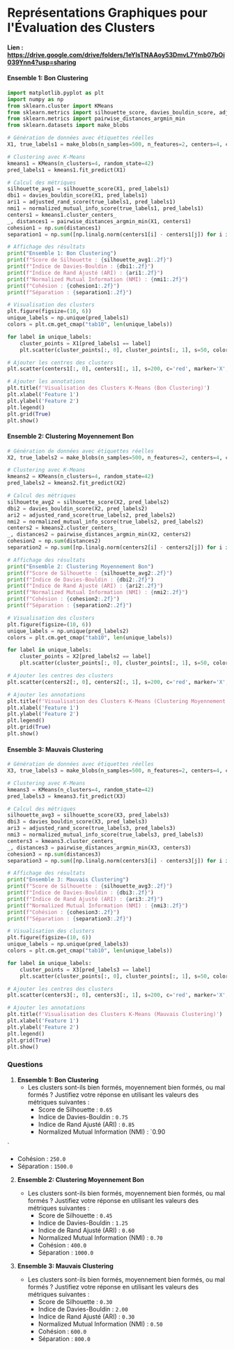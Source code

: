 # Représentations Graphiques pour l'Évaluation des Clusters
#### Lien : https://drive.google.com/drive/folders/1eYlsTNAAoy53DmvL7Ymb07bOi039Ynn4?usp=sharing
#### Ensemble 1: Bon Clustering

```python
import matplotlib.pyplot as plt
import numpy as np
from sklearn.cluster import KMeans
from sklearn.metrics import silhouette_score, davies_bouldin_score, adjusted_rand_score, normalized_mutual_info_score
from sklearn.metrics import pairwise_distances_argmin_min
from sklearn.datasets import make_blobs

# Génération de données avec étiquettes réelles
X1, true_labels1 = make_blobs(n_samples=500, n_features=2, centers=4, cluster_std=0.5, random_state=42)

# Clustering avec K-Means
kmeans1 = KMeans(n_clusters=4, random_state=42)
pred_labels1 = kmeans1.fit_predict(X1)

# Calcul des métriques
silhouette_avg1 = silhouette_score(X1, pred_labels1)
dbi1 = davies_bouldin_score(X1, pred_labels1)
ari1 = adjusted_rand_score(true_labels1, pred_labels1)
nmi1 = normalized_mutual_info_score(true_labels1, pred_labels1)
centers1 = kmeans1.cluster_centers_
_, distances1 = pairwise_distances_argmin_min(X1, centers1)
cohesion1 = np.sum(distances1)
separation1 = np.sum([np.linalg.norm(centers1[i] - centers1[j]) for i in range(len(centers1)) for j in range(i+1, len(centers1))])

# Affichage des résultats
print("Ensemble 1: Bon Clustering")
print(f"Score de Silhouette : {silhouette_avg1:.2f}")
print(f"Indice de Davies-Bouldin : {dbi1:.2f}")
print(f"Indice de Rand Ajusté (ARI) : {ari1:.2f}")
print(f"Normalized Mutual Information (NMI) : {nmi1:.2f}")
print(f"Cohésion : {cohesion1:.2f}")
print(f"Séparation : {separation1:.2f}")

# Visualisation des clusters
plt.figure(figsize=(10, 6))
unique_labels = np.unique(pred_labels1)
colors = plt.cm.get_cmap("tab10", len(unique_labels))

for label in unique_labels:
    cluster_points = X1[pred_labels1 == label]
    plt.scatter(cluster_points[:, 0], cluster_points[:, 1], s=50, color=colors(label), label=f'Cluster {label + 1}')

# Ajouter les centres des clusters
plt.scatter(centers1[:, 0], centers1[:, 1], s=200, c='red', marker='X', edgecolor='black', label='Centres des clusters')

# Ajouter les annotations
plt.title(f'Visualisation des Clusters K-Means (Bon Clustering)')
plt.xlabel('Feature 1')
plt.ylabel('Feature 2')
plt.legend()
plt.grid(True)
plt.show()
```


#### Ensemble 2: Clustering Moyennement Bon

```python
# Génération de données avec étiquettes réelles
X2, true_labels2 = make_blobs(n_samples=500, n_features=2, centers=4, cluster_std=1.5, random_state=42)

# Clustering avec K-Means
kmeans2 = KMeans(n_clusters=4, random_state=42)
pred_labels2 = kmeans2.fit_predict(X2)

# Calcul des métriques
silhouette_avg2 = silhouette_score(X2, pred_labels2)
dbi2 = davies_bouldin_score(X2, pred_labels2)
ari2 = adjusted_rand_score(true_labels2, pred_labels2)
nmi2 = normalized_mutual_info_score(true_labels2, pred_labels2)
centers2 = kmeans2.cluster_centers_
_, distances2 = pairwise_distances_argmin_min(X2, centers2)
cohesion2 = np.sum(distances2)
separation2 = np.sum([np.linalg.norm(centers2[i] - centers2[j]) for i in range(len(centers2)) for j in range(i+1, len(centers2))])

# Affichage des résultats
print("Ensemble 2: Clustering Moyennement Bon")
print(f"Score de Silhouette : {silhouette_avg2:.2f}")
print(f"Indice de Davies-Bouldin : {dbi2:.2f}")
print(f"Indice de Rand Ajusté (ARI) : {ari2:.2f}")
print(f"Normalized Mutual Information (NMI) : {nmi2:.2f}")
print(f"Cohésion : {cohesion2:.2f}")
print(f"Séparation : {separation2:.2f}")

# Visualisation des clusters
plt.figure(figsize=(10, 6))
unique_labels = np.unique(pred_labels2)
colors = plt.cm.get_cmap("tab10", len(unique_labels))

for label in unique_labels:
    cluster_points = X2[pred_labels2 == label]
    plt.scatter(cluster_points[:, 0], cluster_points[:, 1], s=50, color=colors(label), label=f'Cluster {label + 1}')

# Ajouter les centres des clusters
plt.scatter(centers2[:, 0], centers2[:, 1], s=200, c='red', marker='X', edgecolor='black', label='Centres des clusters')

# Ajouter les annotations
plt.title(f'Visualisation des Clusters K-Means (Clustering Moyennement Bon)')
plt.xlabel('Feature 1')
plt.ylabel('Feature 2')
plt.legend()
plt.grid(True)
plt.show()
```


#### Ensemble 3: Mauvais Clustering

```python
# Génération de données avec étiquettes réelles
X3, true_labels3 = make_blobs(n_samples=500, n_features=2, centers=4, cluster_std=3.0, random_state=42)

# Clustering avec K-Means
kmeans3 = KMeans(n_clusters=4, random_state=42)
pred_labels3 = kmeans3.fit_predict(X3)

# Calcul des métriques
silhouette_avg3 = silhouette_score(X3, pred_labels3)
dbi3 = davies_bouldin_score(X3, pred_labels3)
ari3 = adjusted_rand_score(true_labels3, pred_labels3)
nmi3 = normalized_mutual_info_score(true_labels3, pred_labels3)
centers3 = kmeans3.cluster_centers_
_, distances3 = pairwise_distances_argmin_min(X3, centers3)
cohesion3 = np.sum(distances3)
separation3 = np.sum([np.linalg.norm(centers3[i] - centers3[j]) for i in range(len(centers3)) for j in range(i+1, len(centers3))])

# Affichage des résultats
print("Ensemble 3: Mauvais Clustering")
print(f"Score de Silhouette : {silhouette_avg3:.2f}")
print(f"Indice de Davies-Bouldin : {dbi3:.2f}")
print(f"Indice de Rand Ajusté (ARI) : {ari3:.2f}")
print(f"Normalized Mutual Information (NMI) : {nmi3:.2f}")
print(f"Cohésion : {cohesion3:.2f}")
print(f"Séparation : {separation3:.2f}")

# Visualisation des clusters
plt.figure(figsize=(10, 6))
unique_labels = np.unique(pred_labels3)
colors = plt.cm.get_cmap("tab10", len(unique_labels))

for label in unique_labels:
    cluster_points = X3[pred_labels3 == label]
    plt.scatter(cluster_points[:, 0], cluster_points[:, 1], s=50, color=colors(label), label=f'Cluster {label + 1}')

# Ajouter les centres des clusters
plt.scatter(centers3[:, 0], centers3[:, 1], s=200, c='red', marker='X', edgecolor='black', label='Centres des clusters')

# Ajouter les annotations
plt.title(f'Visualisation des Clusters K-Means (Mauvais Clustering)')
plt.xlabel('Feature 1')
plt.ylabel('Feature 2')
plt.legend()
plt.grid(True)
plt.show()
```


### Questions 

1. **Ensemble 1: Bon Clustering**
   - Les clusters sont-ils bien formés, moyennement bien formés, ou mal formés ? Justifiez votre réponse en utilisant les valeurs des métriques suivantes :
     - Score de Silhouette : `0.65`
     - Indice de Davies-Bouldin : `0.75`
     - Indice de Rand Ajusté (ARI) : `0.85`
     - Normalized Mutual Information (NMI) : `0.90

`
- Cohésion : `250.0`
- Séparation : `1500.0`

2. **Ensemble 2: Clustering Moyennement Bon**
   - Les clusters sont-ils bien formés, moyennement bien formés, ou mal formés ? Justifiez votre réponse en utilisant les valeurs des métriques suivantes :
     - Score de Silhouette : `0.45`
     - Indice de Davies-Bouldin : `1.25`
     - Indice de Rand Ajusté (ARI) : `0.60`
     - Normalized Mutual Information (NMI) : `0.70`
     - Cohésion : `400.0`
     - Séparation : `1000.0`

3. **Ensemble 3: Mauvais Clustering**
   - Les clusters sont-ils bien formés, moyennement bien formés, ou mal formés ? Justifiez votre réponse en utilisant les valeurs des métriques suivantes :
     - Score de Silhouette : `0.30`
     - Indice de Davies-Bouldin : `2.00`
     - Indice de Rand Ajusté (ARI) : `0.30`
     - Normalized Mutual Information (NMI) : `0.50`
     - Cohésion : `600.0`
     - Séparation : `800.0`
